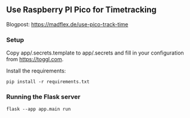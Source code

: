 ## Use Raspberry PI Pico for Timetracking

Blogpost: https://madflex.de/use-pico-track-time

### Setup

Copy app/.secrets.template to app/.secrets and fill in your configuration from <https://toggl.com>.

Install the requirements:
```
pip install -r requirements.txt
```

### Running the Flask server
```
flask --app app.main run
```
